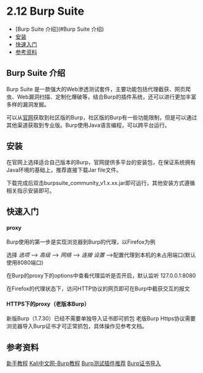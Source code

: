 # 2.12 Burp Suite

- [Burp Suite 介绍](#Burp Suite 介绍)
- [安装](#安装)
- [快速入门](#快速入门)
- [参考资料](#参考资料)

## Burp Suite 介绍
Burp Suite 是一款强大的Web渗透测试套件，主要功能包括代理截获、网页爬虫、Web漏洞扫描、定制化爆破等，结合Burp的插件系统，还可以进行更加丰富多样的漏洞发掘。

可以从[官网](https://portswigger.net/burp)获取到社区版的Burp，社区版的Burp有一些功能限制，但是可以通过其他渠道获取到专业版。Burp使用Java语言编程，可以跨平台运行。

## 安装
在官网上选择适合自己版本的Burp，官网提供多平台的安装包，在保证系统拥有Java环境的基础上，推荐直接下载Jar file文件。

下载完成后双击burpsuite_community_v1.x.xx.jar即可运行，其他安装方式遵循相关指示安装即可。


## 快速入门
#### proxy
Burp使用的第一步是实现浏览器到Burp的代理，以Firefox为例

选择 *选项* ——> *高级* ——> *网络* ——> *连接 设置* ——>配置代理到本机的未占用端口(默认使用8080端口)

在Burp的proxy下的options中查看代理监听是否开启，默认监听 127.0.0.1:8080

在Firefox的代理状态下，访问HTTP协议的网页即可在Burp中截获交互的报文

#### HTTPS下的proxy（老版本Burp）

新版Burp（1.7.30）已经不需要单独导入证书即可抓包
老版Burp Https协议需要浏览器导入Burp证书才可正常抓包，具体操作见参考文档。

## 参考资料
[新手教程](http://www.freebuf.com/articles/web/100377.html)
[Kali中文网-Burp教程](http://www.kali.org.cn/forum-80-1.html)
[Burp测试插件推荐](https://www.waitalone.cn/burpsuite-plugins.html)
[Burp证书导入](http://www.keen8.com/post-164.html)

